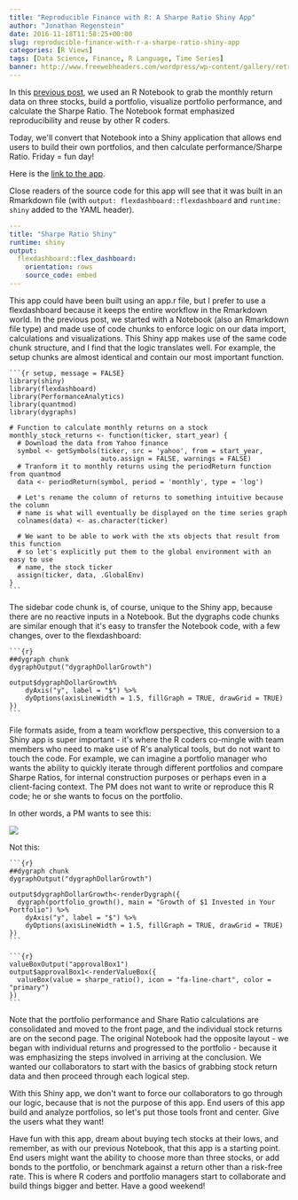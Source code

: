 ```yaml
---
title: "Reproducible Finance with R: A Sharpe Ratio Shiny App"
author: "Jonathan Regenstein"
date: 2016-11-18T11:58:25+00:00
slug: reproducible-finance-with-r-a-sharpe-ratio-shiny-app
categories: [R Views]
tags: [Data Science, Finance, R Language, Time Series]
banner: http://www.freewebheaders.com/wordpress/wp-content/gallery/retro-abstract/retro-abstract-blue-header-6101.jpg
---
```


In this [previous post](/2016/11/09/reproducible-finance-with-r-the-sharpe-ratio/), we used an R Notebook to grab the monthly return data on three stocks, build a portfolio, visualize portfolio performance, and calculate the Sharpe Ratio. The Notebook format emphasized reproducibility and reuse by other R coders.

Today, we'll convert that Notebook into a Shiny application that allows end users to build their own portfolios, and then calculate performance/Sharpe Ratio. Friday = fun day!

Here is the [link to the app](https://beta.rstudioconnect.com/content/2128/#sharpe-ratio).

Close readers of the source code for this app will see that it was built in an Rmarkdown file (with `output: flexdashboard::flexdashboard` and `runtime: shiny` added to the YAML header).

```yaml
---
title: "Sharpe Ratio Shiny"
runtime: shiny
output:
  flexdashboard::flex_dashboard:
    orientation: rows
    source_code: embed
---
```

This app could have been built using an app.r file, but I prefer to use a flexdashboard because it keeps the entire workflow in the Rmarkdown world. In the previous post, we started with a Notebook (also an Rmarkdown file type) and made use of code chunks to enforce logic on our data import, calculations and visualizations. This Shiny app makes use of the same code chunk structure, and I find that the logic translates well. For example, the setup chunks are almost identical and contain our most important function.

    ```{r setup, message = FALSE}
    library(shiny)
    library(flexdashboard)
    library(PerformanceAnalytics)
    library(quantmod)
    library(dygraphs)

    # Function to calculate monthly returns on a stock
    monthly_stock_returns <- function(ticker, start_year) {
      # Download the data from Yahoo finance
      symbol <- getSymbols(ticker, src = 'yahoo', from = start_year,
                           auto.assign = FALSE, warnings = FALSE)
      # Tranform it to monthly returns using the periodReturn function from quantmod
      data <- periodReturn(symbol, period = 'monthly', type = 'log')

      # Let's rename the column of returns to something intuitive because the column
      # name is what will eventually be displayed on the time series graph
      colnames(data) <- as.character(ticker)

      # We want to be able to work with the xts objects that result from this function
      # so let's explicitly put them to the global environment with an easy to use
      # name, the stock ticker
      assign(ticker, data, .GlobalEnv)
    }
    ```

The sidebar code chunk is, of course, unique to the Shiny app, because there are no reactive inputs in a Notebook. But the dygraphs code chunks are similar enough that it's easy to transfer the Notebook code, with a few changes, over to the flexdashboard:

    ```{r}
    ##dygraph chunk
    dygraphOutput("dygraphDollarGrowth")

    output$dygraphDollarGrowth%
        dyAxis("y", label = "$") %>%
        dyOptions(axisLineWidth = 1.5, fillGraph = TRUE, drawGrid = TRUE)
    })
    ```

File formats aside, from a team workflow perspective, this conversion to a Shiny app is super important - it's where the R coders co-mingle with team members who need to make use of R's analytical tools, but do not want to touch the code. For example, we can imagine a portfolio manager who wants the ability to quickly iterate through different portfolios and compare Sharpe Ratios, for internal construction purposes or perhaps even in a client-facing context. The PM does not want to write or reproduce this R code; he or she wants to focus on the portfolio.

In other words, a PM wants to see this:

![](https://www.rstudio.com/wp-content/uploads/2016/11/finance_shiny_app.png)

Not this:

    ```{r}
    ##dygraph chunk
    dygraphOutput("dygraphDollarGrowth")

    output$dygraphDollarGrowth<-renderDygraph({
      dygraph(portfolio_growth(), main = "Growth of $1 Invested in Your Portfolio") %>%
        dyAxis("y", label = "$") %>%
        dyOptions(axisLineWidth = 1.5, fillGraph = TRUE, drawGrid = TRUE)
    })
    ```

    ```{r}
    valueBoxOutput("approvalBox1")
    output$approvalBox1<-renderValueBox({
      valueBox(value = sharpe_ratio(), icon = "fa-line-chart", color = "primary")
    })
    ```

Note that the portfolio performance and Share Ratio calculations are consolidated and moved to the front page, and the individual stock returns are on the second page. The original Notebook had the opposite layout - we began with individual returns and progressed to the portfolio - because it was emphasizing the steps involved in arriving at the conclusion. We wanted our collaborators to start with the basics of grabbing stock return data and then proceed through each logical step.

With this Shiny app, we don't want to force our collaborators to go through our logic, because that is not the purpose of this app. End users of this app build and analyze portfolios, so let's put those tools front and center. Give the users what they want!

Have fun with this app, dream about buying tech stocks at their lows, and remember, as with our previous Notebook, that this app is a starting point. End users might want the ability to choose more than three stocks, or add bonds to the portfolio, or benchmark against a return other than a risk-free rate. This is where R coders and portfolio managers start to collaborate and build things bigger and better. Have a good weekend!
